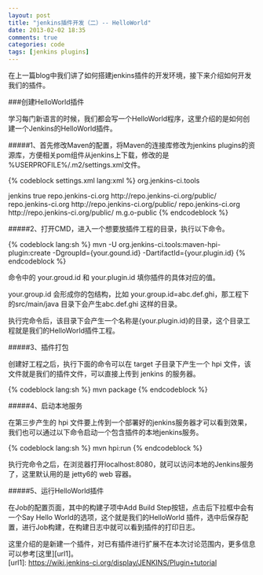 ```yaml
---
layout: post
title: "jenkins插件开发（二）-- HelloWorld"
date: 2013-02-02 18:35
comments: true
categories: code
tags: [jenkins plugins]
---
```

  
在上一篇blog中我们讲了如何搭建jenkins插件的开发环境，接下来介绍如何开发我们的插件。  

###创建HelloWorld插件  

学习每门新语言的时候，我们都会写一个HelloWorld程序，这里介绍的是如何创建一个Jenkins的HelloWorld插件。  
  
#####1、首先修改Maven的配置，将Maven的连接库修改为jenkins plugins的资源库，方便相关pom组件从jenkins上下载，修改的是 %USERPROFILE%/.m2/settings.xml文件。  
  
{% codeblock settings.xml lang:xml %}
<settings>
  <pluginGroups>
    <pluginGroup>org.jenkins-ci.tools</pluginGroup>
  </pluginGroups>

  <profiles>
    <!-- Give access to Jenkins plugins -->
    <profile>
      <id>jenkins</id>
      <activation>
        <activeByDefault>true</activeByDefault> <!-- change this to false, if you don't like to have it on per default -->
      </activation>
      <repositories>
        <repository>
          <id>repo.jenkins-ci.org</id>
          <url>http://repo.jenkins-ci.org/public/</url>
        </repository>
      </repositories>
      <pluginRepositories>
        <pluginRepository>
          <id>repo.jenkins-ci.org</id>
          <url>http://repo.jenkins-ci.org/public/</url>
        </pluginRepository>
      </pluginRepositories>
    </profile>
  </profiles>
  <mirrors>
    <mirror>
      <id>repo.jenkins-ci.org</id>
      <url>http://repo.jenkins-ci.org/public/</url>
      <mirrorOf>m.g.o-public</mirrorOf>
    </mirror>
  </mirrors>
</settings>
{% endcodeblock %}   
  
#####2、打开CMD，进入一个想要放插件工程的目录，执行以下命令。

{% codeblock lang:sh %}
mvn -U org.jenkins-ci.tools:maven-hpi-plugin:create -DgroupId={your.gound.id} -DartifactId={your.plugin.id}
{% endcodeblock %}   
  
命令中的 your.groud.id 和 your.plugin.id 填你插件的具体对应的值。  
  
your.group.id 会形成你的包结构，比如 your.group.id=abc.def.ghi，那工程下的src/main/java 目录下会产生abc.def.ghi 这样的目录。  
  
执行完命令后，该目录下会产生一个名称是{your.plugin.id}的目录，这个目录工程就是我们的HelloWorld插件工程。  
  
#####3、插件打包  
  
创建好工程之后，执行下面的命令可以在 target 子目录下产生一个 hpi 文件，该文件就是我们的插件文件，可以直接上传到 jenkins 的服务器。  
  
{% codeblock lang:sh %}
mvn package
{% endcodeblock %}  
  
#####4、启动本地服务  
  
在第三步产生的 hpi 文件要上传到一个部署好的jenkins服务器才可以看到效果，我们也可以通过以下命令启动一个包含插件的本地jenkins服务。  
  
{% codeblock lang:sh %}
mvn hpi:run
{% endcodeblock %}  
  
执行完命令之后，在浏览器打开localhost:8080，就可以访问本地的Jenkins服务了，这里默认用的是 jetty6的 web 容器。  
  
#####5、运行HelloWorld插件  
  
在Job的配置页面，其中的构建子项中Add Build Step按钮，点击后下拉框中会有一个Say Hello World的选项，这个就是我们的HelloWorld 插件，选中后保存配置，进行Job构建，在构建日志中就可以看到插件的打印日志。  
  
这里介绍的是新建一个插件，对已有插件进行扩展不在本次讨论范围内，更多信息可以参考[这里][url1]。    
[url1]: https://wiki.jenkins-ci.org/display/JENKINS/Plugin+tutorial
  
